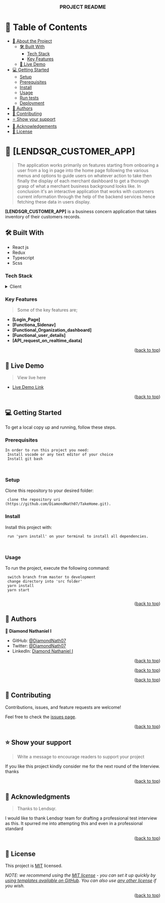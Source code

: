 <a name="readme-top"></a>

<div align="center">

  <h3><b>PROJECT README</b></h3>

</div>

<!-- TABLE OF CONTENTS -->

# 📗 Table of Contents

- [📖 About the Project](#about-project)
  - [🛠 Built With](#built-with)
    - [Tech Stack](#tech-stack)
    - [Key Features](#key-features)
  - [🚀 Live Demo](#live-demo)
- [💻 Getting Started](#getting-started)
  - [Setup](#setup)
  - [Prerequisites](#prerequisites)
  - [Install](#install)
  - [Usage](#usage)
  - [Run tests](#run-tests)
  - [Deployment](#triangular_flag_on_post-deployment)
- [👥 Authors](#authors)
- [🤝 Contributing](#contributing)
- [⭐️ Show your support](#support)
- [🙏 Acknowledgements](#acknowledgements)
- [📝 License](#license)

<!-- PROJECT DESCRIPTION -->

# 📖 [LENDSQR_CUSTOMER_APP] <a name="about-project"></a>

> The application works primarily on features starting from onboaring a user from a log in page into the home page following the various menus and options to guide users on whatever action to take then finally the display of each merchant dashboard to get a thorough grasp of what a merchant business background looks like. In conclusion it's an interactive application that works with customers current information through the help of the backend services hence fetching these data in users display.

**[LENDSQR_CUSTOMER_APP]** is a business concern application that takes inventory of their customers records.

## 🛠 Built With <a name="built-with">

- React js
- Redux
- Typescript
- Scss
  </a>

### Tech Stack <a name="tech-stack"></a>

>

<details>
  <summary>Client</summary>
  <ul>
    <li><a href="https://reactjs.org/">React</a></li>
  </ul>
</details>

<!-- Features -->

### Key Features <a name="key-features"></a>

> Some of the key features are;

- **[Login_Page]**
- **[Functiona_Sidenav]**
- **[Functional_Organization_dashboard]**
- **[Functional_user_details]**
- **[API_request_on_realtime_daata]**

<p align="right">(<a href="#readme-top">back to top</a>)</p>

<!-- LIVE DEMO -->

## 🚀 Live Demo <a name="live-demo"></a>

> View live here

- [Live Demo Link](https://diamondnath07.github.io/math_magician/dist/)

<p align="right">(<a href="#readme-top">back to top</a>)</p>

<!-- GETTING STARTED -->

## 💻 Getting Started <a name="getting-started"></a>

To get a local copy up and running, follow these steps.

### Prerequisites

```
In order to run this project you need:
 Install vscode or any text editor of your choice
 Install git bash



```

### Setup

Clone this repository to your desired folder:

```
 clone the repository uri (https://github.com/DiamondNath07/TakeHome.git).

```

### Install

Install this project with:

```
 run 'yarn install' on your terminal to install all dependencies.
 


```

### Usage

To run the project, execute the following command:

```
 switch branch from master to development
 change directory into 'src folder'
 yarn install
 yarn start


```

<p align="right">(<a href="#readme-top">back to top</a>)</p>

<!-- AUTHORS -->

## 👥 Authors <a name="authors"></a>

👤 **Diamond Nathaniel I**

- GitHub: [@DiamondNath07](https://github.com/DiamondNath07)
- Twitter: [@DiamondNath07](https://twitter.com/@diamondNath07)
- LinkedIn: [Diamond Nathaniel I](https://linkedin.com/in/diamond-nathaniel-6b664b245)

<p align="right">(<a href="#readme-top">back to top</a>)</p>

<p align="right">(<a href="#readme-top">back to top</a>)</p>


<p align="right">(<a href="#readme-top">back to top</a>)</p>

<!-- CONTRIBUTING -->

## 🤝 Contributing <a name="contributing"></a>

Contributions, issues, and feature requests are welcome!

Feel free to check the [issues page](https://github.com/DiamondNath07/TakeHome/issues).

<p align="right">(<a href="#readme-top">back to top</a>)</p>

<!-- SUPPORT -->

## ⭐️ Show your support <a name="support"></a>

> Write a message to encourage readers to support your project

If you like this project kindly consider me for the next round of the Interview. thanks

<p align="right">(<a href="#readme-top">back to top</a>)</p>

<!-- ACKNOWLEDGEMENTS -->

## 🙏 Acknowledgments <a name="acknowledgements"></a>

> Thanks to Lendsqr.

I would like to thank Lendsqr team for drafting a professional test interview as this. It spurred me into attempting this and even in a professional standard

<p align="right">(<a href="#readme-top">back to top</a>)</p>


<!-- LICENSE -->

## 📝 License <a name="license"></a>

This project is [MIT](./LICENSE) licensed.

_NOTE: we recommend using the [MIT license](https://choosealicense.com/licenses/mit/) - you can set it up quickly by [using templates available on GitHub](https://docs.github.com/en/communities/setting-up-your-project-for-healthy-contributions/adding-a-license-to-a-repository). You can also use [any other license](https://choosealicense.com/licenses/) if you wish._

<p align="right">(<a href="#readme-top">back to top</a>)</p>

